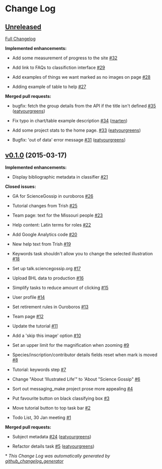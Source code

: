 # Change Log

## [Unreleased](https://github.com/zooniverse/BHL/tree/HEAD)

[Full Changelog](https://github.com/zooniverse/BHL/compare/v0.1.0...HEAD)

**Implemented enhancements:**

- Add some measurement of progress to the site [\#32](https://github.com/zooniverse/BHL/issues/32)

- Add link to FAQs to classifiction interface [\#29](https://github.com/zooniverse/BHL/issues/29)

- Add examples of things we want marked as no images on page [\#28](https://github.com/zooniverse/BHL/issues/28)

- Adding example of table to help [\#27](https://github.com/zooniverse/BHL/issues/27)

**Merged pull requests:**

- bugfix: fetch the group details from the API if the title isn't defined [\#35](https://github.com/zooniverse/BHL/pull/35) ([eatyourgreens](https://github.com/eatyourgreens))

- Fix typo in chart/table example description [\#34](https://github.com/zooniverse/BHL/pull/34) ([marten](https://github.com/marten))

- Add some project stats to the home page. [\#33](https://github.com/zooniverse/BHL/pull/33) ([eatyourgreens](https://github.com/eatyourgreens))

- Bugfix: 'out of data' error message [\#31](https://github.com/zooniverse/BHL/pull/31) ([eatyourgreens](https://github.com/eatyourgreens))

## [v0.1.0](https://github.com/zooniverse/BHL/tree/v0.1.0) (2015-03-17)

**Implemented enhancements:**

- Display bibliographic metadata in classifier [\#21](https://github.com/zooniverse/BHL/issues/21)

**Closed issues:**

- GA for ScienceGossip in ouroboros [\#26](https://github.com/zooniverse/BHL/issues/26)

- Tutorial changes from Trish [\#25](https://github.com/zooniverse/BHL/issues/25)

- Team page: text for the Missouri people [\#23](https://github.com/zooniverse/BHL/issues/23)

- Help content: Latin terms for roles [\#22](https://github.com/zooniverse/BHL/issues/22)

- Add Google Analytics code [\#20](https://github.com/zooniverse/BHL/issues/20)

- New help text from Trish [\#19](https://github.com/zooniverse/BHL/issues/19)

- Keywords task shouldn't allow you to change the selected illustration [\#18](https://github.com/zooniverse/BHL/issues/18)

- Set up talk.sciencegossip.org [\#17](https://github.com/zooniverse/BHL/issues/17)

- Upload BHL data to production [\#16](https://github.com/zooniverse/BHL/issues/16)

- Simplify tasks to reduce amount of clicking [\#15](https://github.com/zooniverse/BHL/issues/15)

- User profile [\#14](https://github.com/zooniverse/BHL/issues/14)

- Set retirement rules in Ouroboros [\#13](https://github.com/zooniverse/BHL/issues/13)

- Team page [\#12](https://github.com/zooniverse/BHL/issues/12)

- Update the tutorial [\#11](https://github.com/zooniverse/BHL/issues/11)

- Add a 'skip this image' option [\#10](https://github.com/zooniverse/BHL/issues/10)

- Set an upper limit for the magnification when zooming [\#9](https://github.com/zooniverse/BHL/issues/9)

- Species/inscription/contributor details fields reset when mark is moved [\#8](https://github.com/zooniverse/BHL/issues/8)

- Tutorial: keywords step [\#7](https://github.com/zooniverse/BHL/issues/7)

- Change "About ‘Illustrated Life’" to 'About "Science Gossip" [\#6](https://github.com/zooniverse/BHL/issues/6)

- Sort out messaging\_make project prose more appealing [\#4](https://github.com/zooniverse/BHL/issues/4)

- Put favourite button on black classifying box [\#3](https://github.com/zooniverse/BHL/issues/3)

- Move tutorial button to top task bar [\#2](https://github.com/zooniverse/BHL/issues/2)

- Todo List, 30 Jan meeting [\#1](https://github.com/zooniverse/BHL/issues/1)

**Merged pull requests:**

- Subject metadata [\#24](https://github.com/zooniverse/BHL/pull/24) ([eatyourgreens](https://github.com/eatyourgreens))

- Refactor details task [\#5](https://github.com/zooniverse/BHL/pull/5) ([eatyourgreens](https://github.com/eatyourgreens))



\* *This Change Log was automatically generated by [github_changelog_generator](https://github.com/skywinder/Github-Changelog-Generator)*